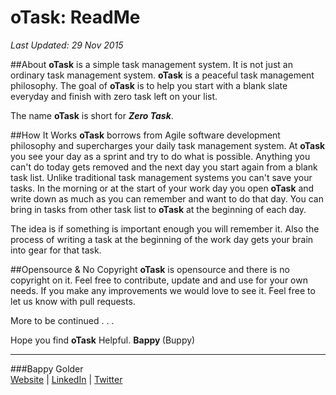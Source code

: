 <!--GitHub Markdown System:
https://help.github.com/articles/markdown-basics/
https://guides.github.com/features/mastering-markdown/
-->

# oTask: ReadMe
*Last Updated: 29 Nov 2015*

##About
**oTask** is a simple task management system. It is not just an ordinary task management system. **oTask** is a peaceful task management philosophy. The goal of **oTask** is to help you start with a blank slate everyday and finish with zero task left on your list. 

The name **oTask** is short for ***Zero Task***. 

##How It Works
**oTask** borrows from Agile software development philosophy and supercharges your daily task management system. At **oTask** you see your day as a sprint and try to do what is possible. Anything you can't do today gets removed and the next day you start again from a blank task list. Unlike traditional task management systems you can't save your tasks. In the morning or at the start of your work day you open **oTask** and write down as much as you can remember and want to do that day. You can bring in tasks from other task list to **oTask** at the beginning of each day.

The idea is if something is important enough you will remember it. Also the process of writing a task at the beginning of the work day gets your brain into gear for that task. 

##Opensource & No Copyright
**oTask** is opensource and there is no copyright on it. Feel free to contribute, update and and use for your own needs. If you make any improvements we would love to see it. Feel free to let us know with pull requests. 

More to be continued . . .

Hope you find **oTask** Helpful.
<strong> Bappy </strong> (Buppy)


--------------------
###Bappy Golder <br/>
<a href="http://bappygolder.com/">Website</a>  |  <a href="https://github.com/bappygolder">LinkedIn</a> |  <a href="https://au.linkedin.com/in/bappygolder">Twitter</a>


